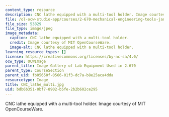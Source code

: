 ```yaml
---
content_type: resource
description: CNC lathe equipped with a multi-tool holder. Image courtesy of MIT OpenCourseWare.
file: /ol-ocw-studio-app/courses/2-670-mechanical-engineering-tools-january-iap-2004/bdb6b3510bf78902b5fe2b2b602ce295_CNC_lathe_multi.jpg
file_size: 53829
file_type: image/jpeg
image_metadata:
  caption: CNC lathe equipped with a multi-tool holder.
  credit: Image courtesy of MIT OpenCourseWare.
  image-alt: CNC lathe equipped with a multi-tool holder.
learning_resource_types: []
license: https://creativecommons.org/licenses/by-nc-sa/4.0/
ocw_type: OCWImage
parent_title: Image Gallery of Lab Equipment Used in 2.670
parent_type: CourseSection
parent_uid: fb05650f-0566-01f3-dc7a-b8e25aca4dda
resourcetype: Image
title: CNC_lathe_multi.jpg
uid: bdb6b351-0bf7-8902-b5fe-2b2b602ce295
---
```

CNC lathe equipped with a multi-tool holder. Image courtesy of MIT OpenCourseWare.